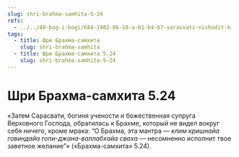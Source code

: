 ```yaml
---
slug: shri-brahma-samhita-5-24
refs:
  - ../../40-bog-i-bogi/684-1982-06-10-a-b1-b4-b7-sarasvati-nishodit-k-brahme-ot-narayany-no-daet-klyuch-k-postizheniyu-krishny.md
tags:
  - title: Шри Брахма-самхита
    slug: shri-brahma-samhita
  - title: Шри Брахма-самхита 5.24
    slug: shri-brahma-samhita-5-24
---
```


# Шри Брахма-самхита 5.24

«Затем Сарасвати, богиня учености и божественная супруга Верховного Господа, обратилась к Брахме, который не видел вокруг себя ничего, кроме мрака: “О Брахма, эта мантра — *клим кришнайа говиндайа гопи-джана-валлабхайа сваха* — несомненно исполнит твое заветное желание”» («Брахма-самхита» 5.24).
